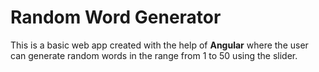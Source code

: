 # Random Word Generator

This is a basic web app created with the help of **Angular** where the user can generate random words in the range from 1 to 50 using the slider.
